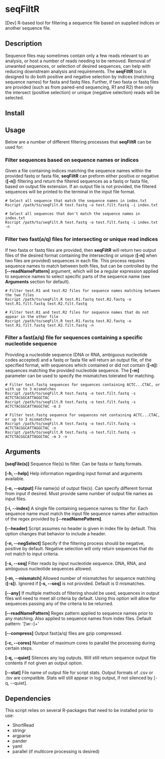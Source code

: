 # seqFiltR
[Dev] R-based tool for filtering a sequence file based on supplied indices or another sequence file.

## Description
Sequence files may sometimes contain only a few reads relevant to an analysis, or host a number of reads needing to be removed. Removal of unwanted sequences, or selection of desired sequences, can help with reducing downstream analysis and requirements. The **seqFiltR** tool is designed to do both positive and negative selection by indices (matching sequence names) for fasta and fastq files. Further, if two fasta or fastq files are provided (such as from paired-end sequencing, R1 and R2) then only the intersect (positive selection) or unique (negative selection) reads will be selected. 

## Install

## Usage
Below are a number of different filtering processes that **seqFiltR** can be used for:

### Filter sequences based on sequence names or indices
Given a file containing indices matching the sequence names within the provided fastq or fasta file, **seqFiltR** can preform either positive or negative (**[-n]**) filtering and return the filtered sequences as a fastq or fasta file, based on output file extension. If an output file is not provided, the filtered sequences will be printed to the terminal in the input file format.

```
# Select all sequence that match the sequence names in index.txt
Rscript /path/to/seqFilt.R test.fastq -o test.filt.fastq -i index.txt

# Select all sequences that don't match the sequence names in index.txt
Rscript /path/to/seqFilt.R test.fastq -o test.filt.fastq -i index.txt -n
```

### Filter two fast(a/q) files for intersecting or unique read indices
If two fasta or fastq files are provided, then **seqFiltR** will return two output files of the desired format containing the intersecting or unique (**[-n]** when two files are provided) sequences in each file. This process requires sequence names to match between both files, but can be controlled by the **[--readNamePattern]** argument, which will be a regular expression applied to sequence names to select specific parts of the sequence name (see **Arguments** section for default). 

```
# Filter test.R1 and test.R2 files for sequence names matching between the two files
Rscript /path/to/seqFilt.R test.R1.fastq test.R2.fastq -o test.R1.filt.fastq test.R2.filt.fastq

# Filter test.R1 and test.R2 files for sequence names that do not appear in the other file
Rscript /path/to/seqFilt.R test.R1.fastq test.R2.fastq -o test.R1.filt.fastq test.R2.filt.fastq -n 
```

### Filter a fast(a/q) file for sequences containing a specific nucleotide sequence
Providing a nucleotide sequence (DNA or RNA, ambiguous nucleotide codes accepted) and a fastq or fasta file will return an output file, of the specified format, with sequences which contained or did not contain (**[-n]**) sequences matching the provided nucleotide sequence. The **[-m]** parameter can be used to specify the mismatches tolerated for matching.

```
# Filter test.fastq sequences for sequences containing ACTC...CTAC, or with up to 3 mismatches
Rscript /path/to/seqFilt.R test.fastq -o test.filt.fastq -s ACTCTACGGCATTAGGCTAC
Rscript /path/to/seqFilt.R test.fastq -o test.filt.fastq -s ACTCTACGGCATTAGGCTAC -m 3

# Filter test.fastq sequence for sequences not containing ACTC...CTAC, or up to 3 mismatches
Rscript /path/to/seqFilt.R test.fastq -o test.filt.fastq -s ACTCTACGGCATTAGGCTAC -n 
Rscript /path/to/seqFilt.R test.fastq -o test.filt.fastq -s ACTCTACGGCATTAGGCTAC -m 3 -n
```

## Arguments
**[seqFile(s)]** Sequence file(s) to filter. Can be fasta or fastq formats.

**[-h, --help]** Help information regarding input format and arguments available.

**[-o, --output]** File name(s) of output file(s). Can specify different format from input if desired. Must provide same number of output file names as input files.

**[-i, --index]** A single file containing sequence names to filter for. Each sequence name must match the input file sequence names after extraction of the regex provided by **[--readNamePattern]**.

**[--header]** Script assumes no header is given in index file by default. This option changes that behavior to include a header. 

**[-n, --negSelect]** Specify if the filtering process should be negative, positive by default. Negative selection will only return sequences that do not match to input criteria.

**[-s, --seq]** Filter reads by input nucleotide sequence. DNA, RNA, and ambiguous nucleotide sequences allowed.

**[-m, --mismatch]** Allowed number of mismatches for sequence matching (**[-s]**). Ignored if **[-s, --seq]** is not provided. Default is 0 mismatches.

**[--any]** If multiple methods of filtering should be used, sequences in output files will need to meet all criteria by default. Using this option will allow for sequences passing any of the criteria to be returned.

**[--readNamePattern]** Regex pattern applied to sequence names prior to any matching. Also applied to sequence names from index files. Default pattern: '[\w:-]+'

**[--compress]** Output fast(a/q) files are gzip compressed.

**[-c, --cores]** Number of maximum cores to parallel the processing during certain steps.

**[-q, --quiet]** Silences any log outputs. Will still return sequence output file contents if not given an output option.

**[--stat]** File name of output file for script stats. Output formats of .csv or .tsv are compatible. Stats will still appear in log output, if not silenced by [-q, --quiet].


## Dependencies
This script relies on several R-packages that need to be installed prior to use:

* ShortRead
* stringr
* argparse
* pander
* yaml
* parallel (if multicore processing is desired)
